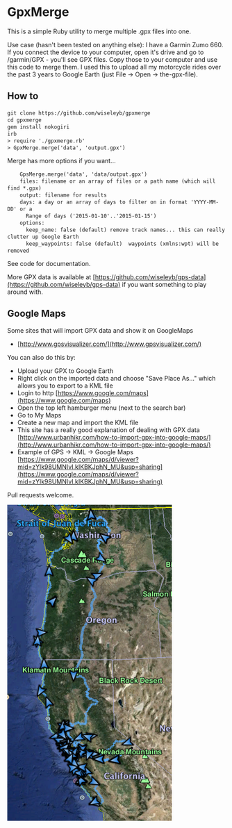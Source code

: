 # GpxMerge

This is a simple Ruby utility to merge multiple .gpx files into one.

Use case (hasn't been tested on anything else): I have a Garmin Zumo 660. If you connect the device to your computer, open it's drive and go to /garmin/GPX - you'll see GPX files. Copy those to your computer and use this code to merge them. I used this to upload all my motorcycle rides over the past 3 years to Google Earth (just File -> Open -> the-gpx-file).

## How to

	git clone https://github.com/wiseleyb/gpxmerge
	cd gpxmerge
	gem install nokogiri
	irb
	> require './gpxmerge.rb'
	> GpxMerge.merge('data', 'output.gpx')

Merge has more options if you want...

        GpsMerge.merge('data', 'data/output.gpx')
        files: filename or an array of files or a path name (which will find *.gpx)
        output: filename for results
        days: a day or an array of days to filter on in format 'YYYY-MM-DD' or a
          Range of days ('2015-01-10'..'2015-01-15')
        options:
          keep_name: false (default) remove track names... this can really clutter up Google Earth
          keep_waypoints: false (default)  waypoints (xmlns:wpt) will be removed

See code for documentation.

More GPX data is available at [https://github.com/wiseleyb/gps-data](https://github.com/wiseleyb/gps-data) if you want something to play around with.

## Google Maps

Some sites that will import GPX data and show it on GoogleMaps

* [http://www.gpsvisualizer.com/](http://www.gpsvisualizer.com/)

You can also do this by:

* Upload your GPX to Google Earth
* Right click on the imported data and choose "Save Place As..." which allows you to export to a KML file
* Login to http [https://www.google.com/maps](https://www.google.com/maps)
* Open the top left hamburger menu (next to the search bar)
* Go to My Maps
* Create a new map and import the KML file
* This site has a really good explanation of dealing with GPX data [http://www.urbanhikr.com/how-to-import-gpx-into-google-maps/](http://www.urbanhikr.com/how-to-import-gpx-into-google-maps/)
* Example of GPS -> KML -> Google Maps [https://www.google.com/maps/d/viewer?mid=zYlk98UMNIvI.kIKBKJphN_MU&usp=sharing](https://www.google.com/maps/d/viewer?mid=zYlk98UMNIvI.kIKBKJphN_MU&usp=sharing)

Pull requests welcome.

<img src='https://raw.githubusercontent.com/wiseleyb/gpxmerge/master/sample.png'/>
